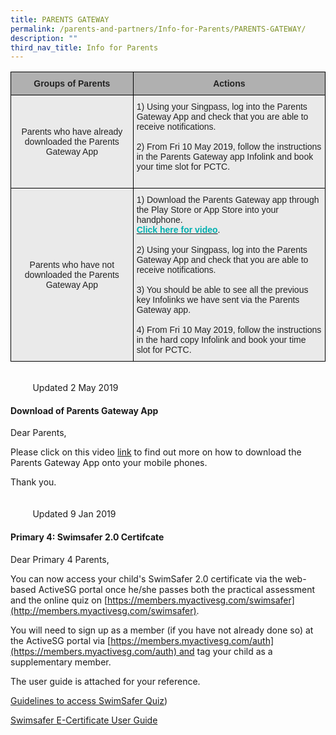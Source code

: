 ```yaml
---
title: PARENTS GATEWAY
permalink: /parents-and-partners/Info-for-Parents/PARENTS-GATEWAY/
description: ""
third_nav_title: Info for Parents
---
```

<style type="text/css">
.tg  {border-collapse:collapse;border-spacing:0;}
.tg td{border-color:black;border-style:solid;border-width:1px;font-family:Arial, sans-serif;font-size:14px;
  overflow:hidden;padding:10px 5px;word-break:normal;}
.tg th{border-color:black;border-style:solid;border-width:1px;font-family:Arial, sans-serif;font-size:14px;
  font-weight:normal;overflow:hidden;padding:10px 5px;word-break:normal;}
.tg .tg-dwlh{background-color:#B0B0B0;color:#222;font-weight:bold;text-align:center;vertical-align:middle}
.tg .tg-ku5w{background-color:#EAEAEA;color:#222;text-align:center;vertical-align:middle}
.tg .tg-bvia{background-color:#EAEAEA;color:#222;text-align:left;vertical-align:middle}
</style>
<table class="tg">
<thead>
  <tr>
    <th class="tg-dwlh"><span style="color:#222;background-color:#B0B0B0">Groups of Parents</span></th>
    <th class="tg-dwlh"><span style="color:#222;background-color:#B0B0B0">Actions</span></th>
  </tr>
</thead>
<tbody>
  <tr>
    <td class="tg-ku5w"><span style="color:#222;background-color:#EAEAEA">Parents who have</span> already <span style="color:#222;background-color:#EAEAEA">downloaded the Parents Gateway App</span></td>
    <td class="tg-bvia"><span style="color:#222;background-color:#EAEAEA">1) Using your Singpass, log into the Parents Gateway App and check that you are able to receive notifications.</span><br><br><span style="color:#222;background-color:#EAEAEA">2)</span> From Fri 10 May 2019,<span style="color:#222;background-color:#EAEAEA"> follow the instructions in the Parents Gateway app Infolink and book your time slot for PCTC.</span><br><br></td>
  </tr>
  <tr>
    <td class="tg-ku5w"><span style="color:#222;background-color:#EAEAEA">Parents who have</span> not<span style="color:#222;background-color:#EAEAEA"> downloaded the Parents Gateway App</span><br></td>
    <td class="tg-bvia"><span style="color:#222;background-color:#EAEAEA">1) Download the Parents Gateway app through the Play Store or App Store into your handphone.</span><br><a href="https://www.youtube.com/watch?time_continue=6&v=tW9jwyuovOo"><span style="font-weight:600;text-decoration:none;color:#00B1B1">Click here for video</span></a><span style="color:#222;background-color:#EAEAEA">.</span><br><br><span style="color:#222;background-color:#EAEAEA">2) Using your Singpass, log into the Parents Gateway App and check that you are able to receive notifications.</span><br><br><span style="color:#222;background-color:#EAEAEA">3) You should be able to see all the previous key Infolinks we have sent via the Parents Gateway app.</span><br><br><span style="color:#222;background-color:#EAEAEA">4)</span> From Fri 10 May 2019,<span style="color:#222;background-color:#EAEAEA"> follow the instructions in the hard copy Infolink and book your time slot for PCTC.</span></td>
  </tr>
</tbody>
</table>

  
                                                                                                                                         Updated 2 May 2019  

#### **Download of Parents Gateway App**


Dear Parents,   
  
Please click on this video [link](http://gg.gg/pgapp) to find out more on how to download the Parents Gateway App onto your mobile phones.   
  
Thank you.  
                                            
                                                                                                                                         Updated 9 Jan 2019  

#### **Primary 4: Swimsafer 2.0 Certifcate**


  
Dear Primary 4 Parents,  
  
You can now access your child's SwimSafer 2.0 certificate via the web-based ActiveSG portal once he/she passes both the practical assessment and the online quiz on [https://members.myactivesg.com/swimsafer](http://members.myactivesg.com/swimsafer).  
  
You will need to sign up as a member (if you have not already done so) at the ActiveSG portal via [https://members.myactivesg.com/auth](https://members.myactivesg.com/auth) and tag your child as a supplementary member.   
  
The user guide is attached for your reference.   
  
[Guidelines to access SwimSafer Quiz](/files/Parents%20and%20Partners/Info%20for%20Parents/PARENTS%20GATEWAY/Guidelines%20to%20access%20SwimSafer%2020%20quiz.pdf))  
  
[Swimsafer E-Certificate User Guide](/files/Parents%20and%20Partners/Info%20for%20Parents/PARENTS%20GATEWAY/SwimSafer%20E-Certificate%20User%20Guide.pdf)